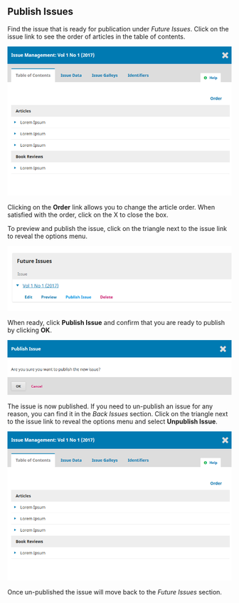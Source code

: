 ## Publish Issues

Find the issue that is ready for publication under *Future Issues*. Click on the issue link to see the order of articles in the table of contents.

![Issue management](./images/1-7-1.png)

Clicking on the **Order** link allows you to change the article order. When satisfied with the order, click on the X to close the box.

To preview and publish the issue, click on the triangle next to the issue link to reveal the options menu.

![Options menu](./images/1-7-2.png)

When ready, click **Publish Issue** and confirm that you are ready to publish by clicking **OK**.

![Publish Issue](./images/1-7-3.png)

The issue is now published. If you need to un-publish an issue for any reason, you can find it in the *Back Issues* section. Click on the triangle next to the issue link to reveal the options menu and select **Unpublish Issue**.

![Unpublish Issue](./images/1-7-4.png)

Once un-published the issue will move back to the *Future Issues* section.